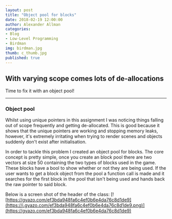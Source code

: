 ```yaml
---
layout: post
title: "Object pool for blocks"
date: 2018-02-19 12:00:00
author: Alexander Allman
categories:
- Blog
- Low-Level Programming
- Birdman
img: birdman.jpg
thumb: c_thumb.jpg
published: true
---
```


## With varying scope comes lots of de-allocations
Time to fix it with an object pool!
<!--more-->
-----
### Object pool
Whilst using unique pointers in this assignment I was noticing things falling out of scope frequently and getting de-allocated. This is good because it shows that the unique pointers are working and stopping memory leaks, however, it's extremely irritating when trying to render scenes and objects suddenly don't exist after initialisation.

In order to tackle this problem I created an object pool for blocks. The core concept is pretty simple, once you create an block pool there are two vectors at size 50 containing the two types of blocks used in the game. These blocks have a bool to show whether or not they are being used. If the user wants to get a block object from the pool a function call is made and it searches for the first block in the pool that isn't being used and hands back the raw pointer to said block.

Below is a screen shot of the header of the class:
[![https://gyazo.com/ef3bda948fa6c4ef0b6e4da76c8d1de9](https://i.gyazo.com/ef3bda948fa6c4ef0b6e4da76c8d1de9.png)](https://gyazo.com/ef3bda948fa6c4ef0b6e4da76c8d1de9)
